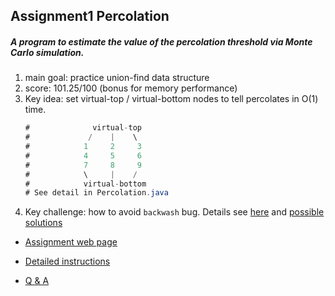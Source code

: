 ## Assignment1 Percolation

##### A program to estimate the value of the percolation threshold via Monte Carlo simulation.

1. main goal: practice union-find data structure
2. score: 101.25/100 (bonus for memory performance)
3. Key idea: set virtual-top / virtual-bottom nodes to tell percolates in O(1) time.
    ```java
    #              virtual-top
    #             /    |    \
    #            1     2     3
    #            4     5     6
    #            7     8     9
    #            \     |    /
    #            virtual-bottom
    # See detail in Percolation.java
    ```
4. Key challenge:
   how to avoid `backwash` bug. Details see [here](http://coursera.cs.princeton.edu/algs4/checklists/percolation.html)  and [possible solutions](http://tech-wonderland.net/blog/avoid-backwash-in-percolation.html)
- [Assignment web page](https://class.coursera.org/algs4partI-008/assignment/view?assignment_id=1)

- [Detailed instructions](http://coursera.cs.princeton.edu/algs4/assignments/percolation.html)

- [Q & A](http://coursera.cs.princeton.edu/algs4/checklists/percolation.html)

